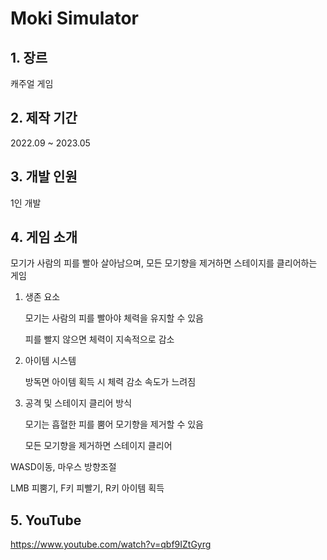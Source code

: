 # Moki Simulator
## 1. 장르 

캐주얼 게임
## 2. 제작 기간 

2022.09 ~ 2023.05
## 3. 개발 인원

1인 개발
## 4. 게임 소개

모기가 사람의 피를 빨아 살아남으며, 모든 모기향을 제거하면 스테이지를 클리어하는 게임

1. 생존 요소
   
   모기는 사람의 피를 빨아야 체력을 유지할 수 있음

   피를 빨지 않으면 체력이 지속적으로 감소

2. 아이템 시스템

   방독면 아이템 획득 시 체력 감소 속도가 느려짐

3. 공격 및 스테이지 클리어 방식
   
   모기는 흡혈한 피를 뿜어 모기향을 제거할 수 있음

   모든 모기향을 제거하면 스테이지 클리어


WASD이동, 마우스 방향조절

LMB 피뿜기, F키 피빨기, R키 아이템 획득

## 5. YouTube
<https://www.youtube.com/watch?v=qbf9IZtGyrg>

